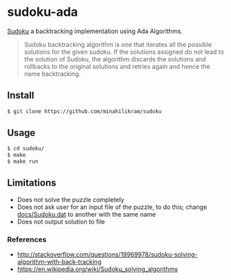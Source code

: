 # sudoku-ada

[Sudoku](https://en.wikipedia.org/wiki/Sudoku) a backtracking implementation using Ada Algorithms.

> Sudoku backtracking algorithm is one that iterates all the possible solutions for the given sudoku. If the solutions assigned do not lead to the solution of Sudoku, the algorithm discards the solutions and rollbacks to the original solutions and retries again and hence the name backtracking.

## Install

```sh
$ git clone https://github.com/minahilikram/sudoku
```

## Usage

```sh
$ cd sudoku/
$ make
$ make run
```

## Limitations

- Does not solve the puzzle completely
- Does not ask user for an input file of the puzzle, to do this; change [docs/Sudoku.dat](https://github.com/minahilikram/sudoku/blob/master/docs/Sudoku.dat) to another with the same name
- Does not output solution to file

### References
- http://stackoverflow.com/questions/19969978/sudoku-solving-algorithm-with-back-tracking
- https://en.wikipedia.org/wiki/Sudoku_solving_algorithms
